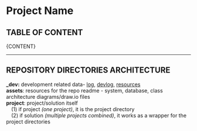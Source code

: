 # Project Name

## TABLE OF CONTENT

{CONTENT}

---

## REPOSITORY DIRECTORIES ARCHITECTURE

**\_dev:** development related data- [log](./_dev/_Log.md), [devlog](./_dev/Devlog.md), [resources](./_dev/Resource.md)  
**assets**: resources for the repo readme - system, database, class architecture diagrams/draw.io files  
**project**: project/solution itself  
&emsp;(1) if project _(one project)_, it is the project directory  
&emsp;(2) if solution *(*multiple projects combined*)*, it works as a wrapper for the project directories
